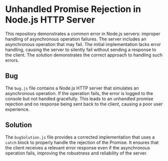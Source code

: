 # Unhandled Promise Rejection in Node.js HTTP Server

This repository demonstrates a common error in Node.js servers: improper handling of asynchronous operation failures.  The server includes an asynchronous operation that may fail.  The initial implementation lacks error handling, causing the server to silently fail without sending a response to the client. The solution demonstrates the correct approach to handling such errors.

## Bug

The `bug.js` file contains a Node.js HTTP server that simulates an asynchronous operation. If the operation fails, the error is logged to the console but not handled gracefully. This leads to an unhandled promise rejection and no response being sent back to the client, causing a poor user experience.

## Solution

The `bugSolution.js` file provides a corrected implementation that uses a `catch` block to properly handle the rejection of the Promise.  It ensures that the client receives a relevant error response even if the asynchronous operation fails, improving the robustness and reliability of the server.
